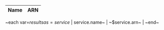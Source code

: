| Name | ARN |
| ---- | --- |
~each var=$results as=service~
| ~$service.name~ | ~$service.arn~ |
~end~
